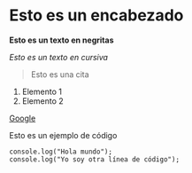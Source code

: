 # Esto es un encabezado

**Esto es un texto en negritas**

*Esto es un texto en cursiva*

>Esto es una cita

1. Elemento 1
2. Elemento 2

[Google](http://www.google.com)

Esto es un ejemplo de código
```
console.log("Hola mundo");
console.log("Yo soy otra línea de código");
